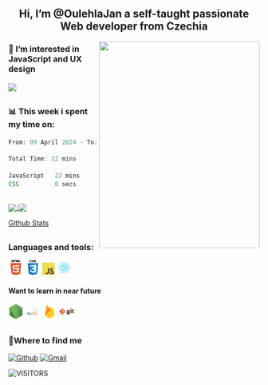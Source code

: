 <h2 align="center">Hi, I’m @OulehlaJan a self-taught passionate Web developer from Czechia</h2>

<img align="right" width="322" height="414" src='https://github.com/OulehlaJan/OulehlaJan/assets/128754127/be861647-299a-4836-aa2d-429438705071' />

<h3>👀 I’m interested in JavaScript and UX design</h3>

<a href="https://github.com/oulehlajan/github-readme-stats"><img align="center" src="https://github-readme-stats.vercel.app/api/top-langs/?username=oulehlajan&layout=compact&title_color=79C0FF&text_color=FFA657&bg_color=161B22&hide_border=true&card_width=504" /></a>

##
<h3>📊 This week i spent my time on:</h3>

<!--START_SECTION:waka-->

```javascript
From: 09 April 2024 - To: 16 April 2024

Total Time: 22 mins

JavaScript   22 mins         ████████████████████████▒   97.62 %
CSS          0 secs          ▓░░░░░░░░░░░░░░░░░░░░░░░░   02.38 %
```

<!--END_SECTION:waka-->

##

<a href="https://github.com/anuraghazra/github-readme-stats">
  <img align="center" height="151" src="https://github-readme-stats.vercel.app/api/pin/?username=oulehlajan&repo=lorem-ipsum-generator&show_owner=true&title_color=79C0FF&text_color=FFA657&bg_color=161B22&hide_border=true&card_width=504" />
</a>
<a href="https://github.com/anuraghazra/convoychat">
  <img align="center" height="151" src="https://github-readme-stats.vercel.app/api/pin/?username=oulehlajan&repo=netflix-wishlist&show_owner=true&title_color=79C0FF&text_color=FFA657&bg_color=161B22&hide_border=true&card_width=504" />
</a>

[Github Stats](https://github-readme-stats.vercel.app/api?username=oulehlajan&title_color=79C0FF&text_color=FFA657&bg_color=161B22&hide_border=true&card_width=504&show_icons=true&icon_color=79C0FF&include_all_commits=true&rank_icon=github)

<!--
![Readme Card](https://github-readme-stats.vercel.app/api/pin/?username=oulehlajan&repo=netflix-wishlist&show_owner=true&title_color=79C0FF&text_color=FFA657&bg_color=161B22&hide_border=true&card_width=504)
-->

<!--[WakaTime stats](https://github-readme-stats.vercel.app/api/wakatime?username=oulehlajan&layout=compact)-->

##
<h3>Languages and tools:</h3>
<code><img height="30" src="https://raw.githubusercontent.com/github/explore/80688e429a7d4ef2fca1e82350fe8e3517d3494d/topics/html/html.png"></code>
<code><img height="30" src="https://raw.githubusercontent.com/github/explore/80688e429a7d4ef2fca1e82350fe8e3517d3494d/topics/css/css.png"></code>
<code><img height="25" src="https://raw.githubusercontent.com/github/explore/80688e429a7d4ef2fca1e82350fe8e3517d3494d/topics/javascript/javascript.png"></code>
<code><img height="30" src="https://raw.githubusercontent.com/github/explore/80688e429a7d4ef2fca1e82350fe8e3517d3494d/topics/react/react.png"></code>

<h4>Want to learn in near future</h4>  
<code><img height="30" src="https://raw.githubusercontent.com/github/explore/80688e429a7d4ef2fca1e82350fe8e3517d3494d/topics/nodejs/nodejs.png"></code>
<code><img height="30" src="https://raw.githubusercontent.com/github/explore/80688e429a7d4ef2fca1e82350fe8e3517d3494d/topics/mysql/mysql.png"></code>
<code><img height="30" src="https://raw.githubusercontent.com/github/explore/80688e429a7d4ef2fca1e82350fe8e3517d3494d/topics/firebase/firebase.png"></code>
<code><img height="30" src="https://raw.githubusercontent.com/github/explore/80688e429a7d4ef2fca1e82350fe8e3517d3494d/topics/git/git.png"></code>

##
<h3>💬Where to find me</h3>
<p>
<a href="https://github.com/oulehlajan/oulehlajan/issues" target="_blank"><img alt="Github" src="https://img.shields.io/badge/GitHub-%2312100E.svg?&style=for-the-badge&logo=Github&logoColor=white" /></a>
<a href=mailto:oulehlajan@gmail.com target="_blank"><img alt="Gmail" src="https://img.shields.io/badge/Gmail-D14836?style=for-the-badge&logo=gmail&logoColor=white" /></a>
</p>

![VISITORS](https://pageview.vercel.app/?github_user=oulehlajan)

<!--
<a href="https://www.linkedin.com/in/oulehlajan" target="_blank"><img alt="LinkedIn" src="https://img.shields.io/badge/linkedin-%230077B5.svg?&style=for-the-badge&logo=linkedin&logoColor=white" /></a> 
</p>
-->

